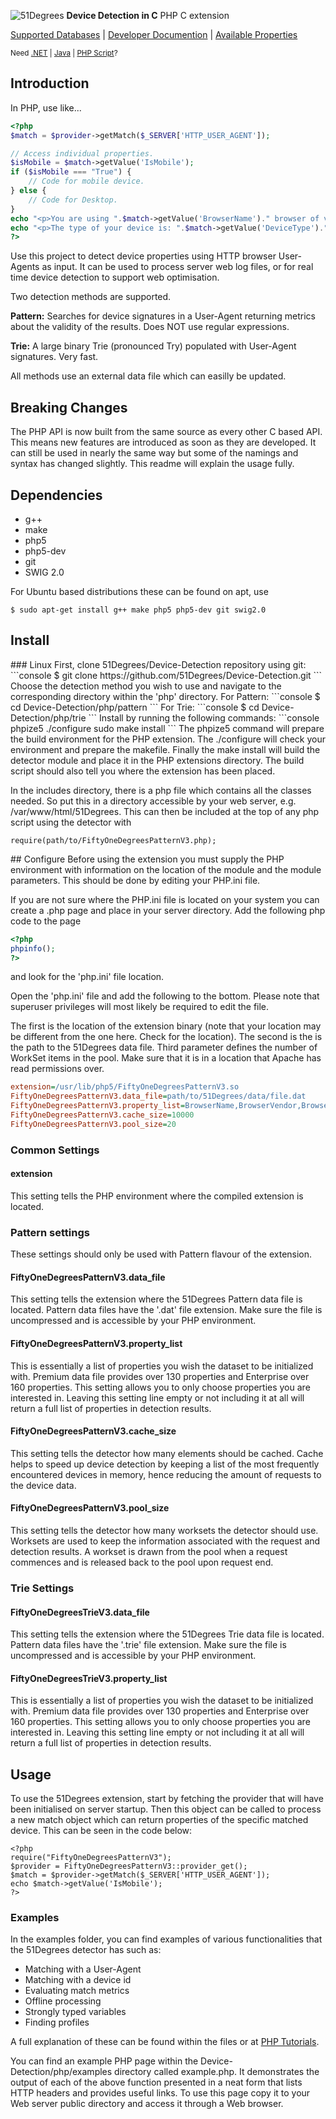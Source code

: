 ![51Degrees](https://51degrees.com/DesktopModules/FiftyOne/Distributor/Logo.ashx?utm_source=Github&utm_medium=repository&utm_content=readme_main&utm_campaign=php-open-source "THE Fastest and Most Accurate Device Detection") **Device Detection in C** PHP C extension

[Supported Databases](https://51degrees.com/compare-data-options?utm_source=Github&utm_medium=repository&utm_content=compare-data-options&utm_campaign=php-open-source "Different device databases which can be used with 51Degrees device detection") | [Developer Documention](https://51degrees.com/support/documentation?utm_source=github&utm_medium=repository&utm_content=documentation&utm_campaign=php-open-source "Full getting started guide and advanced developer documentation") | [Available Properties](https://51degrees.com/resources/property-dictionary?utm_source=Github&utm_medium=repository&utm_content=property_dictionary&utm_campaign=php-open-source "View all available properties and values")

<sup>Need [.NET](https://github.com/51Degrees/.NET-Device-Detection "THE Fastest and most Accurate device detection for .NET") | [Java](https://github.com/51Degrees/Java-Device-Detection "THE Fastest and most Accurate device detection for Java") | [PHP Script](https://github.com/51Degrees/51Degrees-PHP)?</sup>

## Introduction

In PHP, use like...

```php
<?php
$match = $provider->getMatch($_SERVER['HTTP_USER_AGENT']);

// Access individual properties.
$isMobile = $match->getValue('IsMobile');
if ($isMobile === "True") {
	// Code for mobile device.
} else {
	// Code for Desktop.
}
echo "<p>You are using ".$match->getValue('BrowserName')." browser of version".$match->getValue('BrowserVersion').".</p>";
echo "<p>The type of your device is: ".$match->getValue('DeviceType').".</p>";
?>
```

Use this project to detect device properties using HTTP browser User-Agents as input. It can be used to process server web log files, or for real time device detection to support web optimisation.

Two detection methods are supported.

**Pattern:**  Searches for device signatures in a User-Agent returning metrics about the validity of the results. Does NOT use regular expressions.

**Trie:** A large binary Trie (pronounced Try) populated with User-Agent signatures. Very fast.

All methods use an external data file which can easilly be updated.

## Breaking Changes

The PHP API is now built from the same source as every other C based API. This means new features are introduced as soon as they are developed. It can still be used in nearly the same way but some of the namings and syntax has changed slightly. This readme will explain the usage fully.

## Dependencies

- g++
- make
- php5
- php5-dev
- git
- SWIG 2.0

For Ubuntu based distributions these can be found on apt, use
```
$ sudo apt-get install g++ make php5 php5-dev git swig2.0
```

## Install
<installation>
### Linux
First, clone 51Degrees/Device-Detection repository using git:
```console
$ git clone https://github.com/51Degrees/Device-Detection.git
```
Choose the detection method you wish to use and navigate to the corresponding directory within the 'php' directory.
For Pattern:
```console
$ cd Device-Detection/php/pattern
```
For Trie:
```console
$ cd Device-Detection/php/trie
```
Install by running the following commands:
```console
phpize5
./configure
sudo make install
```
The phpize5 command will prepare the build environment for the PHP extension. The ./configure will check your environment and prepare the makefile. Finally the make install will build the detector module and place it in the PHP extensions directory. The build script should also tell you where the extension has been placed.

In the includes directory, there is a php file which contains all the classes needed. So put this in a directory accessible by your web server, e.g. /var/www/html/51Degrees. This can then be included at the top of any php script using the detector with
```php5
require(path/to/FiftyOneDegreesPatternV3.php);
```
</installation>
## Configure
<configuration>
Before using the extension you must supply the PHP environment with information on the location of the module and the module parameters. This should be done by editing your PHP.ini file.

If you are not sure where the PHP.ini file is located on your system you can create a .php page and place in your server directory. Add the following php code to the page
```php
<?php
phpinfo();
?>
```
and look for the 'php.ini' file location.

Open the 'php.ini' file and add the following to the bottom. Please note that superuser privileges will most likely be required to edit the file.

The first is the location of the extension binary (note that your location may
be different from the one here. Check  for the location). The second
is the is the path to the 51Degrees data file. Third parameter defines the
number of WorkSet items in the pool. Make sure that it is in a location that
Apache has read permissions over.

```ini
extension=/usr/lib/php5/FiftyOneDegreesPatternV3.so
FiftyOneDegreesPatternV3.data_file=path/to/51Degrees/data/file.dat
FiftyOneDegreesPatternV3.property_list=BrowserName,BrowserVendor,BrowserVersion,DeviceType,HardwareVendor,IsTablet,IsMobile,IsCrawler,ScreenInchesDiagonal,ScreenPixelsWidth
FiftyOneDegreesPatternV3.cache_size=10000
FiftyOneDegreesPatternV3.pool_size=20
```

### Common Settings
#### extension
This setting tells the PHP environment where the compiled extension is located.



### Pattern settings
These settings should only be used with Pattern flavour of the extension.

#### FiftyOneDegreesPatternV3.data_file
This setting tells the extension where the 51Degrees Pattern data file is located. Pattern data files have the '.dat' file extension. Make sure the file is uncompressed and is accessible by your PHP environment.

#### FiftyOneDegreesPatternV3.property_list
This is essentially a list of properties you wish the dataset to be initialized with. Premium data file provides over 130 properties and Enterprise over 160 properties. This setting allows you to only choose properties you are interested in. Leaving this setting line empty or not including it at all will return a full list of properties in detection results.

#### FiftyOneDegreesPatternV3.cache_size
This setting tells the detector how many elements should be cached. Cache helps to speed up device detection by keeping a list of the most frequently encountered devices in memory, hence reducing the amount of requests to the device data.

#### FiftyOneDegreesPatternV3.pool_size
This setting tells the detector how many worksets the detector should use. Worksets are used to keep the information associated with the request and detection results. A workset is drawn from the pool when a request commences and is released back to the pool upon request end.


### Trie Settings

#### FiftyOneDegreesTrieV3.data_file
This setting tells the extension where the 51Degrees Trie data file is located. Pattern data files have the '.trie' file extension. Make sure the file is uncompressed and is accessible by your PHP environment.

#### FiftyOneDegreesTrieV3.property_list
This is essentially a list of properties you wish the dataset to be initialized with. Premium data file provides over 130 properties and Enterprise over 160 properties. This setting allows you to only choose properties you are interested in. Leaving this setting line empty or not including it at all will return a full list of properties in detection results.
</configuration>
## Usage

To use the 51Degrees extension, start by fetching the provider that will have been initialised on server startup. Then this object can be called to process a new match object which can return properties of the specific matched device. This can be seen in the code below:
```php5
<?php
require("FiftyOneDegreesPatternV3");
$provider = FiftyOneDegreesPatternV3::provider_get();
$match = $provider->getMatch($_SERVER['HTTP_USER_AGENT']);
echo $match->getValue('IsMobile');
?>
```
### Examples
In the examples folder, you can find examples of various functionalities that the 51Degrees detector has such as:
- Matching with a User-Agent
- Matching with a device id
- Evaluating match metrics
- Offline processing
- Strongly typed variables
- Finding profiles

A full explanation of these can be found within the files or at [PHP Tutorials](https://51Degrees/support/documentation/php/tutorials).

You can find an example PHP page within the Device-Detection/php/examples directory called example.php. It demonstrates the output of each of the above function presented in a neat form that lists HTTP headers and provides useful links. To use this page copy it to your Web server public directory and access it through a Web browser.
